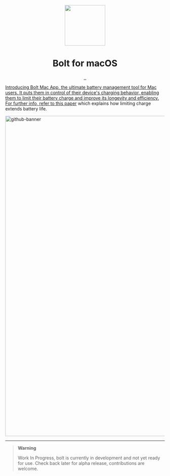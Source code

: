 <p align="center">
  <img src="https://user-images.githubusercontent.com/43297314/235262482-0a738e25-5051-40e7-b274-39e505f6334a.png" height="128">
  <h1 align="center">Bolt for macOS</h1>
</p>

<p align="center">
  <a aria-label="Follow Developer on Linkedin" href="https://www.linkedin.com/in/aayush-p-616b6b16a/" target="_blank">
    <img alt="" src="https://img.shields.io/badge/Follow%20@Aayush Pokharel-black.svg?style=for-the-badge&logo=Linkedin">
  </a>
    </a>
    <a aria-label="Download App" href="https://aayush9029.gumroad.com/l/boltapp" target="_blank">
    <img alt="" src="https://img.shields.io/badge/Download%20Latest%20Version-black.svg?style=for-the-badge&logo=apple">
  </a>
  <a aria-label="Buy me a coffee (support app's development)" href="https://www.buymeacoffee.com/swiftdev" target="_blank">
    <img alt="" src="https://img.shields.io/badge/Support%20Development-black.svg?style=for-the-badge&logo=ko-fi">
</p>

Introducing Bolt Mac App, the ultimate battery management tool for Mac users. It puts them in control of their device's charging behavior, enabling them to limit their battery charge and improve its longevity and efficiency. For further info, refer to this [paper](https://batteryuniversity.com/article/bu-808-how-to-prolong-lithium-based-batteries) which explains how limiting charge extends battery life.

<img width="1012" alt="github-banner" src="https://user-images.githubusercontent.com/43297314/235262487-14adc98d-eade-4485-9d77-822d9f22f16e.png">

---

> **Warning**
>
> Work In Progress,  bolt is currently in development and not yet ready for use. Check back later for alpha release, contributions are welcome.



